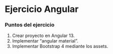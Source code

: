 # Ejercicio Angular

### Puntos del ejercicio

1. Crear proyecto en Angular 13.
2. Implementar “angular material”.
3. Implementar Bootstrap 4 mediante los assets.
